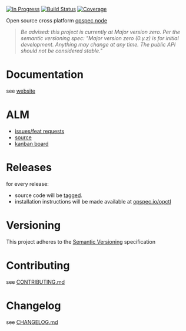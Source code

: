 [![In Progress](https://img.shields.io/waffle/label/opspec-io/opctl/in%20progress.svg)](https://waffle.io/opspec-io/opctl)
[![Build Status](https://travis-ci.org/opspec-io/opctl.svg?branch=master)](https://travis-ci.org/opspec-io/opctl)
[![Coverage](https://codecov.io/gh/opspec-io/opctl/branch/master/graph/badge.svg)](https://codecov.io/gh/opspec-io/opctl)

Open source cross platform [opspec node](https://opspec.io/spec/nodes.html)

> *Be advised: this project is currently at Major version zero. Per the
> semantic versioning spec: "Major version zero (0.y.z) is for initial
> development. Anything may change at any time. The public API should
> not be considered stable."*

# Documentation

see [website](https://opspec.io/opctl)

# ALM

- [issues/feat requests](https://github.com/opspec-io/opctl/issues)
- [source](https://github.com/opspec-io/opctl)
- [kanban board](https://waffle.io/opspec-io/opctl)

# Releases

for every release:

- source code will be [tagged](https://github.com/opspec-io/opctl/tags).
- installation instructions will be made available at
  [opspec.io/opctl](https://opspec.io/opctl/)

# Versioning

This project adheres to the [Semantic Versioning](http://semver.org/)
specification

# Contributing

see [CONTRIBUTING.md](CONTRIBUTING.md)

# Changelog

see [CHANGELOG.md](CHANGELOG.md)
